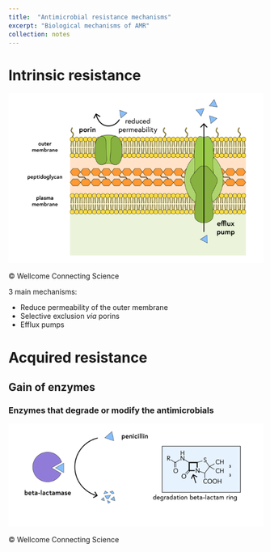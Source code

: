 ```yaml
---
title:  "Antimicrobial resistance mechanisms"
excerpt: "Biological mechanisms of AMR"
collection: notes
---
```


# Intrinsic resistance
![Mechanisms of intrinsic resistance](/images/intrinsic_resistance_mechanisms.png)

© Wellcome Connecting Science

3 main mechanisms:
* Reduce permeability of the outer membrane
* Selective exclusion *via* porins
* Efflux pumps

# Acquired resistance 
## Gain of enzymes
### Enzymes that degrade or modify the antimicrobials
![Beta-lactamase](/images/beta_lactamase.png)

© Wellcome Connecting Science

